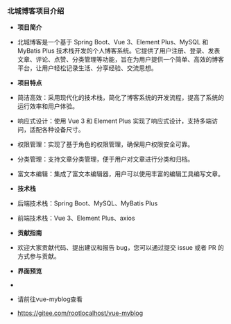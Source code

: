 ### 北城博客项目介绍


-  **项目简介** 
- 北城博客是一个基于 Spring Boot、Vue 3、Element Plus、MySQL 和 MyBatis Plus 技术栈开发的个人博客系统。它提供了用户注册、登录、发表文章、评论、点赞、分类管理等功能，旨在为用户提供一个简单、高效的博客平台，让用户轻松记录生活、分享经验、交流思想。
-  **项目特点** 
- 简洁高效：采用现代化的技术栈，简化了博客系统的开发流程，提高了系统的运行效率和用户体验。
- 响应式设计：使用 Vue 3 和 Element Plus 实现了响应式设计，支持多端访问，适配各种设备尺寸。
- 权限管理：实现了基于角色的权限管理，确保用户权限安全可靠。
- 分类管理：支持文章分类管理，便于用户对文章进行分类和归档。
- 富文本编辑：集成了富文本编辑器，用户可以使用丰富的编辑工具编写文章。

-  **技术栈** 
- 后端技术栈：Spring Boot、MySQL、MyBatis Plus
- 前端技术栈：Vue 3、Element Plus、axios

-  **贡献指南** 
- 欢迎大家贡献代码、提出建议和报告 bug，您可以通过提交 issue 或者 PR 的方式参与贡献。
-  **界面预览** 
- 
- 请前往vue-myblog查看
- https://gitee.com/rootlocalhost/vue-myblog
